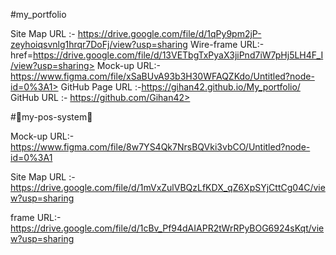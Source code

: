 #my_portfolio

Site Map URL :- https://drive.google.com/file/d/1qPy9pm2jP-zeyhoiqsvnlg1hrqr7DoFj/view?usp=sharing
Wire-frame URL:- href=https://drive.google.com/file/d/13VETbgTxPyaX3jiPnd7iW7pHj5LH4F_I/view?usp=sharing>
Mock-up URL:- https://www.figma.com/file/xSaBUvA93b3H30WFAQZKdo/Untitled?node-id=0%3A1>
GitHub Page URL :-https://gihan42.github.io/My_portfolio/
GitHub URL :- https://github.com/Gihan42>


#👋my-pos-system👋

Mock-up URL:-https://www.figma.com/file/8w7YS4Qk7NrsBQVki3vbCO/Untitled?node-id=0%3A1

Site Map URL :-https://drive.google.com/file/d/1mVxZulVBQzLfKDX_qZ6XpSYjCttCg04C/view?usp=sharing

frame URL:- https://drive.google.com/file/d/1cBv_Pf94dAIAPR2tWrRPyBOG6924sKqt/view?usp=sharing
